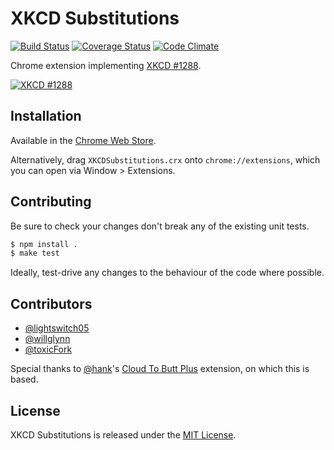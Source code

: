 XKCD Substitutions
==================

[![Build Status](https://secure.travis-ci.org/urael/xkcd-substitutions.png)](http://travis-ci.org/urael/xkcd-substitutions)
[![Coverage Status](https://coveralls.io/repos/urael/xkcd-substitutions/badge.png?branch=master)](https://coveralls.io/r/urael/xkcd-substitutions?branch=master)
[![Code Climate](https://codeclimate.com/github/urael/xkcd-substitutions.png)](https://codeclimate.com/github/urael/xkcd-substitutions)

Chrome extension implementing [XKCD #1288](http://xkcd.com/1288/).

[![XKCD #1288](http://imgs.xkcd.com/comics/substitutions.png)](http://xkcd.com/1288/)

Installation
------------

Available in the [Chrome Web Store](https://chrome.google.com/webstore/detail/xkcd-substitutions/amdapaokcigffcdnfijbojoadjhjijoa).

Alternatively, drag `XKCDSubstitutions.crx` onto `chrome://extensions`, which
you can open via Window > Extensions.

Contributing
------------

Be sure to check your changes don't break any of the existing unit tests.

```bash
$ npm install .
$ make test
```

Ideally, test-drive any changes to the behaviour of the code where possible.

Contributors
------------

* [@lightswitch05](https://github.com/lightswitch05)
* [@willglynn](https://github.com/willglynn)
* [@toxicFork](https://github.com/toxicFork)

Special thanks to [@hank](https://github.com/hank/)'s [Cloud To Butt
Plus](https://github.com/hank/cloud-to-butt) extension, on which this is based.

License
-------

XKCD Substitutions is released under the [MIT License](http://www.opensource.org/licenses/MIT).

